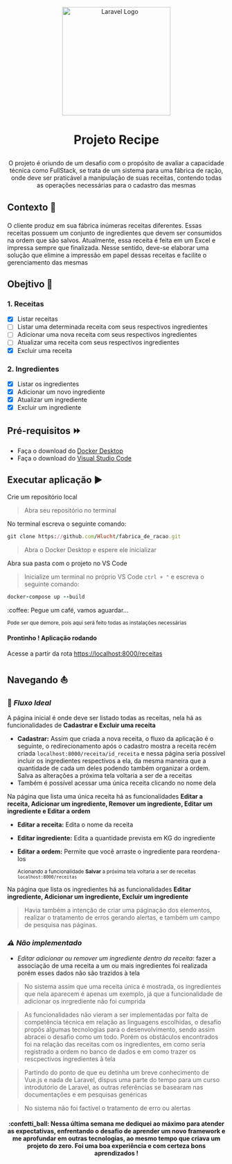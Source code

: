 <p align="center"><a href="[]([https://www.stwautomacao.com.br/](https://www.stwautomacao.com.br/)"><img src="https://encrypted-tbn0.gstatic.com/images?q=tbn:ANd9GcTwpawjV9LS6_Mf0_0uzN3KSAjO6ens6OdnePLbO71AII9U7FF3VVDhGKzEVT0Fh6lCHms&usqp=CAU" width="250" alt="Laravel Logo"></img></a></p>

# <p align="center">Projeto Recipe</p>

<p align="center">O projeto é oriundo de um desafio com o propósito de avaliar a capacidade técnica como FullStack, se trata de um sistema para uma fábrica de ração, onde deve ser praticável a manipulação de suas receitas, contendo todas as operações necessárias para o cadastro das mesmas</p>  
  
  ## <p>Contexto :blue_book:</p>
<p>O cliente produz em sua fábrica inúmeras receitas diferentes. Essas receitas possuem um conjunto de ingredientes que devem ser consumidos na ordem que são salvos. Atualmente, essa receita é feita em um Excel e impressa sempre que finalizada. Nesse sentido, deve-se elaborar uma solução que elimine a impressão em papel dessas receitas e facilite o gerenciamento das mesmas</p>  
  
  ## <p>Obejtivo :triangular_flag_on_post:</p>
### 1. Receitas
- [x] Listar receitas
- [ ] Listar uma determinada receita com seus respectivos ingredientes 
- [ ] Adicionar uma nova receita com seus respectivos ingredientes
- [ ] Atualizar uma receita com seus respectivos ingredientes
- [x] Excluir uma receita
    
### 2. Ingredientes
- [x] Listar os ingredientes
- [x] Adicionar um novo ingrediente
- [x] Atualizar um ingrediente
- [x] Excluir um ingrediente  
  
## Pré-requisitos :fast_forward:
 - Faça o download do [Docker Desktop](https://www.docker.com/products/docker-desktop/)
 - Faça o download do [Visual Studio Code](https://code.visualstudio.com/download)  
   
## Executar aplicação :arrow_forward:
Crie um repositório local 
> Abra seu repositório no terminal

No terminal escreva o seguinte comando: 
```ruby
git clone https://github.com/Hlucht/fabrica_de_racao.git
```
> Abra o Docker Desktop e espere ele inicializar

Abra sua pasta com o projeto no VS Code
> Inicialize um terminal no próprio VS Code `ctrl + "` e escreva o seguinte comando: 

```ruby
docker-compose up --build
```
<p> :coffee: Pegue um café, vamos aguardar...</p> 

<sup>Pode ser que demore, pois aqui será feito todas as instalações necessárias</sup>

#### Prontinho ! Aplicação rodando

Acesse a partir da rota [https://localhost:8000/receitas](https://localhost:8000/receitas)  
  
## Navegando :sailboat:
###  :rocket: *Fluxo Ideal*  
A página inicial é onde deve ser listado todas as receitas, nela há as funcionalidades de **Cadastrar e Excluir uma receita**  
  
  - **Cadastrar:** Assim que criada a nova receita, o fluxo da aplicação é o seguinte, o redirecionamento após o cadastro mostra a receita recém criada `localhost:8000/receita/id_receita` e nessa página seria possível incluir os ingredientes respectivos a ela, da mesma maneira que a quantidade de cada um deles podendo também organizar a ordem. Salva as alterações a próxima tela voltaria a ser de a receitas 
  - Também é possível acessar uma única receita clicando no nome dela  
    
  Na página que lista uma única receita há as funcionalidades **Editar a receita, Adicionar um ingrediente, Remover um ingrediente, Editar um ingrediente e Editar a ordem**  
    
   - **Editar a receita:** Edita o nome da receita
   - **Editar ingrediente:** Edita a quantidade prevista em KG do ingrediente
   - **Editar a ordem:** Permite que você arraste o ingrediente para reordena-los  

      <sup>Acionando a funcionalidade **Salvar** a próxima tela voltaria a ser de receitas `localhost:8000/receitas`</sup> 
      
  Na página que lista os ingredientes há as funcionalidades **Editar ingrediente, Adicionar um ingrediente, Excluir um ingrediente**
 
 > Havia também a intenção de criar uma páginação dos elementos, realizar o tratamento de erros gerando alertas, e também um campo de pesquisa nas páginas.
    
### *:warning: Não implementado*  
- *Editar adicionar ou remover um ingrediente dentro da receita*: fazer a associação de uma receita a um ou mais ingredientes foi realizada porém esses dados não são trazidos à tela
> No sistema assim que uma receita única é mostrada, os ingredientes que nela aparecem é apenas um exemplo, já que a funcionalidade de adicionar os inrgrediente não foi cumprida
    
> As funcionalidades não vieram a ser implementadas por falta de competência técnica em relação as linguagens escolhidas, o desafio propôs algumas tecnologias para o desenvolvimento, sendo assim abracei o desafio como um todo. Porém os obstáculos encontrados foi na relação das receitas com os ingredientes, em como seria registrado a ordem no banco de dados e em como trazer os rescpectivos ingredientes à tela

> Partindo do ponto de que eu detinha um breve conhecimento de Vue.js e nada de Laravel, dispus uma parte do tempo para um curso introdutório de Laravel, as outras referências se basearam nas documentações e em pesquisas genéricas  

> No sistema não foi factível o tratamento de erro ou alertas

<h4 align="center">:confetti_ball: Nessa última semana me dediquei ao máximo para atender as expectativas, enfrentando o desafio de aprender um novo framework e me aprofundar em outras tecnologias, ao mesmo tempo que criava um projeto do zero. Foi uma boa experiência e com certeza bons aprendizados !</h4>


